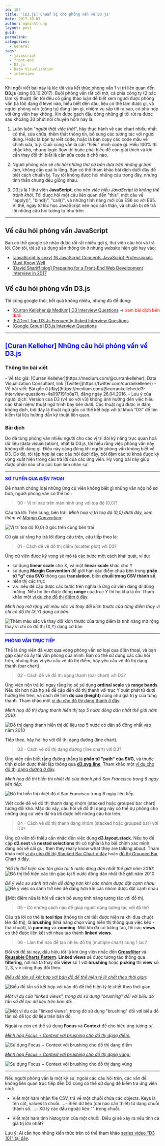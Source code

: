 ```yaml
---
id: 104
title: '[D3.js] Chuẩn bị cho phỏng vấn về D3.js'
date: 2017-10-03
author: ngminhtrung
layout: post
guid: 
permalink: 
categories:
  - General
tags:
  - javascript
  - front-end
  - D3.js
  - Data Visualization
  - interview
---
```


Khi ngồi viết bài này là lúc tôi vừa kết thúc phỏng vấn 1 vị trí liên quan đến **D3.js** (sáng 03.10.2017). Buổi phỏng vấn rất cởi mở, cả phía công ty (2 bác làm kỹ thuật) lẫn tôi đều cố gắng thảo luận để biết xem người được phỏng vấn (là tôi) đang ở level nào, hiểu biết đến đâu, liệu có thể làm được gì, và người phỏng vấn (công ty) đang làm gì, nhiệm vụ sắp tới ra sao, có phù hợp với ứng viên hay không. Xin được gạch đầu dòng những gì tôi rút ra được sau khoảng 30 phút nói chuyện hôm nay là:

1. Luôn luôn "*người thật việc thật*", hãy thực hành vẽ các chart nhiều nhất có thể, sửa chữa, thêm thắt thông tin, bổ sung các tương tác với người dùng. Hoặc là bạn tự viết code, hoặc là bạn copy các code mẫu về chỉnh sửa, tuỳ. Cuối cùng vẫn là cần "hiểu" mình code gì. Hiểu 100% thì chắc khó, nhưng logic flow thì buộc phải hiểu để còn giải thích và khi cần thay đổi thì biết là cần sửa code ở chỗ nào. 

2. Người phỏng vấn sẽ *chỉ hỏi những thứ cơ bản dựa trên những gì bạn làm*, không cần quá lo lắng. Bạn có thể tham khảo bài dịch dưới đây để biết cách chuẩn bị. Tuy tôi không được hỏi   những câu trong đây, nhưng tinh thần chung đều giống nhau.

3. D3.js là 1 thư viện **JavaScript**, cho nên *việc hiểu JavaScript là không thể tránh khỏi*. Tôi được hỏi một câu liên quan đến "this", một câu về "apply()", "bind()", "call()", và những tính năng mới của ES6 so với ES5. Vì thế, ngay từ lúc học JavaScript nên học cẩn thận, và chuẩn bị để trả lời những câu hỏi tương tự như trên. 

***

<h2>Về câu hỏi phỏng vấn JavaScript</h2>

Bạn có thể google sẽ nhận được rất rất nhiều gợi ý, thư viện câu hỏi và trả lời. Còn tôi, tôi sẽ sử dụng sẵn thông tin ở nhưng website hiện giờ hay vào:
- [[JavaScript is sexy] 16 JavaScript Concepts JavaScript Professionals Must Know Well][1]
- [[David Shariff blog] Preparing for a Front-End Web Development Interview in 2017][2]

<h2>Về câu hỏi phỏng vấn D3.js</h2>

Tôi cũng google thôi, kết quả không nhiêu, nhưng đủ để dùng:
- [[Curran Kelleher @ Medium] D3 Interview Questions][3] &rarr; <span style="color:red">xem bài dịch bên dưới</span>
- [[EZDev] Top D3.Js Frequently Asked Interview Questions][4]
- [[Google Group] D3.js Interview Questions][5]


***

<h2><span style="color:blue">[Curan Kelleher] Những câu hỏi phỏng vấn về D3.js</span></h2>

<h3> Thông tin bài viết </h3>
- Về tác giả: [Curran Kelleher](https://medium.com/@currankelleher), Data Visualization Consultant, link [Twitter](https://twitter.com/currankelleher)
- Về bài viết: Bài gốc ở [đây](https://medium.com/@currankelleher/d3-interview-questions-4a097191b8a7), đăng ngày 26.04.2016.
- Lưu ý của người dịch: Version của D3 (v4 so với v3) không ảnh hưởng đến việc hiểu các khái niệm/ thuật ngữ trình bay bên dưới. Các thuật ngữ được in đậm, không dịch, bởi đây là thuật ngữ gốc có thể kết hợp với từ khoá "D3" để tìm kiếm tài liệu hướng dẫn kỹ thuật liên quan. 

<h3> Bài dịch </h3>

Do đã từng phỏng vấn nhiều người cho các vị trí đòi kỹ năng trực quan hoá dữ liệu (data visualization), nhất là D3.js, tôi hiểu rằng việc phỏng vấn này không dễ dàng gì. Điều này càng đúng khi người phỏng vấn không biết về D3. Do đó, tôi tập hợp lại các câu hỏi dưới đây, bôi đậm các từ khoá được kỳ vọng xuất hiện trong câu trả lời của các ứng viên. Hy vọng bài này giúp được phần nào cho các bạn làm nhân sự. 

___

<span style="color:blue">**SƠ TUYỂN QUA *ĐIỆN THOẠI***</span>

Để nhanh chóng loại những ứng cử viên không biết gì những vẫn nộp hồ sơ bừa, người phỏng vấn có thể hỏi: 

> 00 - Vị trí nào trên màn hình ứng với toạ độ (0,0)?

Câu trả lời: Trên cùng, bên trái. 
*Minh hoạ vị trí toạ độ (0,0) dưới đây, xem thêm về [Margin Convention][cap-photo01]:*

![Vị trí toạ độ (0,0) ở góc trên cùng bên trái](20171003-img-01.png)

Cứ giả sử rằng họ trả lời đúng câu trên, câu tiếp theo là:

> 01 - Cách để vẽ đồ thị điểm (scatter plot) với D3?

Ứng cử viên được kỳ vọng sẽ mô tả các bước một cách khái quát, ví dụ: 
- sử dụng **linear scale** cho X, và một **linear scale** khác cho Y
- sử dụng **Margin Convention** để giới hạn các điểm chứa bên trong **phần tử "g" của SVG**  thông qua **translation**, biến **chuỗi trong CSV thành số**, 
- hiển thị các trục 
- v.v.
nếu đề cập được các bước trên nghĩa là ứng cử viên đang đi đúng hướng. Nếu họ tìm được đúng **range** của trục Y thì họ khá là ổn. Tham khảo một [ví dụ cho đồ thị điểm ở đây][6].

*Minh hoạ mở rộng với màu sắc và thay đổi kích thước của từng điểm thay vì chỉ có đồ thị (X,Y) dạng cơ bản:*

![Thêm màu sắc và thay đổi kích thước của từng điểm là tính năng mở rộng thay vì chỉ có đồ thị (X,Y) dạng cơ bản](20171003-img-02.png)
___

<span style="color:blue">**PHỎNG VẤN TRỰC TIẾP**</span>

Thế là ứng viên đã vượt qua vòng phỏng vấn sơ loại qua điện thoại, và bạn gặp cậu/ cô ấy tại văn phòng của mình. Bạn có thể sử dụng các câu hỏi trên, nhưng thay vì yêu cầu vẽ đồ thị điểm, hãy yêu cầu vẽ đồ thị dạng thanh (bar chart).

> 02 - Cách để vẽ đồ thị dạng thanh (bar chart) với D3?

Ứng viên nên trả lời ngay rằng họ sẽ sử dụng **ordinal scale** và **range bands**. Nếu tốt hơn nữa họ sẽ đề cập đến đồ thị thanh với trục Y xuất phát từ dưới hướng lên trên, và cách để tính **độ cao (height)** cũng như giá trị **y** của từng thanh. Tham khảo một [ví dụ cho đồ thị dạng thanh ở đây][7].

*Minh hoạ đồ thị dạng thanh hiển thị top 5 nước đông dân nhất thế giới năm 2010:*

![Đồ thị dạng thanh hiển thị dữ liệu top 5 nước có dân số đông nhất vào năm 2010](20171003-img-03.png)

Tiếp theo, hãy hỏi họ với đồ thị dạng đường (line chart). 

> 03 - Cách vẽ đồ thị dạng đường (line chart) với D3?

Ứng viên cần biết rằng đường thẳng là **phần tử "path" của SVG**, và thuộc tính **d** cần được thiết lập thông qua [**d3.svg.line**][8]. Tham khảo một [ví dụ cho đồ thị dạng đường ở đây][9].

*Minh hoạ đồ thị hiển thị nhiệt độ của thành phố San Francisco trong 6 ngày liên tiếp:*

![Đồ thị hiển thị nhiệt độ ở San Francisco trong 6 ngày liên tiếp.](20171003-img-04.png)

Viết code để vẽ đồ thị thanh dạng nhóm (stacked hoặc grouped bar chart) tương đối khó. Mặc dù vậy, câu hỏi về đồ thị dạng này có thể dự phòng cho những ứng cử viên đã trả lời được hết những câu hỏi trên. 

> 04 - Cách vẽ đồ thị thanh dạng nhóm (stacked hoặc grouped bar) với D3?

Ứng cử viên tối thiểu cần nhắc đến việc dùng **d3.layout.stack**. Nếu họ đề cập **d3.nest** và **nested selections** thì có nghĩa là họ biế chính xác mình đang nói về cái gì. , then they really know what they are talking about. Tham khảo một [ví dụ cho đồ thị Stacked Bar Chart ở đây][10] hoặc [đồ thị Grouped Bar Chart ở đây][11].

*"Đồ thị thể hiện các tôn giáo tại 5 nước đông dân nhất thế giới năm 2010:*
![Đồ thị thể hiện các tôn giáo tại 5 nước đông dân nhất thế giới năm 2010](20171003-img-05.png)

*Để ý việc so sánh trở nên dễ dàng hơn khi các nhóm được đặt cạnh nhau:*
![Để ý việc so sánh trở nên dễ dàng hơn khi các nhóm được đặt cạnh nhau](20171003-img-06.png)

Một điểm nữa là hỏi về cách bổ sung tính năng tương tác với đồ thị. 

> 05 - Có những cách nào để giúp người dùng tương tác với đồ thị?

Câu trả lời có thể là **tool tips** (thông tin chi tiết được hiện ra khi đưa chuột lên đồ thị), là **brushing** (khả năng chọn vùng hiển thị thông qua việc kéo - thả chuột), là **panning** và **zooming**. Một khi đã có tương tác, thì các **views** có thể được liên kết với nhau tạo thành **linked views**. 

> 06 - Làm thế nào để tạo nhiều đồ thị (multiple chart) cùng 1 lúc?

Đối với đề tài này, dấu hiệu tốt là khi ứng viên nhắc đến [**Crossfilter**][12] và [**Reusable Charts Pattern**][13]. **Linked views** sẽ được tương tác thông qua **filtering**, nơi mà ta thay đổi **view** số 1 với **brushing** hoặc **picking** thì **view** số 2, 3, v.v cũng thay đổi theo.

[*Biểu đồ tần số kết hợp với bản đồ để thể hiện tỷ lệ chết theo thời gian*][cap-photo07]:

![Biểu đồ tần số kết hợp với bản đồ để thể hiện tỷ lệ chết theo thời gian](20171003-img-07.png)

*Một ví dụ của "linked views", trong đó sử dụng "brushing" đối với biểu đồ tần số để lọc dữ liệu trên bản đồ:*

![Một ví dụ của "linked views", trong đó sử dụng "brushing" đối với biểu đồ tần số để lọc dữ liệu trên bản đồ.](20171003-img-08.png)

Ngoài ra còn có thể sử dụng **Focus** và **Context** để cho hiệu ứng tương tự.

[*Minh hoạ Focus + Context với brushing cho đồ thị dạng điểm:*][cap-photo09]

![Sử dụng Focus + Context với brushing cho đồ thị dạng điểm](20171003-img-09.png)

[*Minh hoạ Focus + Context với brushing cho đồ thị dạng vùng:*][cap-photo10]


![Sử dụng Focus + Context với brushing cho đồ thị dạng vùng](20171003-img-10.png)

___

Nếu người phỏng vấn là một kỹ sư, ngoài các câu hỏi trên, các vấn đề không liên quan trực tiếp đến D3 cũng có thể sử dụng để kiểm tra ứng viên như:

- Viết một hàm nhận file CSV, trả về một chuỗi chứa các objects. Keys là tên cột, values là chuỗi. 
...- Biến dữ liệu (cái nào cần thiết) từ dạng chuỗi thành số.
...- Xử lý các dấu ngoặc kéo "" trong chuỗi. 

- Viết một hàm tính histogram của một chuỗi. Điều gì sẽ xảy ra nếu tính cả giá trị lớn nhất?

Lưu ý: Ai cần học những kiến thức trên có thể tham khảo [series video "D3 101" tại đây][14].


[1]: http://javascriptissexy.com/16-javascript-concepts-you-must-know-well/
[2]: http://davidshariff.com/blog/preparing-for-a-front-end-web-development-interview-in-
[3]: https://medium.com/@currankelleher/d3-interview-questions-4a097191b8a7
[4]: http://www.ezdev.org/view/d3js/6540
[5]: https://groups.google.com/forum/#!topic/d3-js/a0zl0G6xCRg
[6]: http://bl.ocks.org/curran/134ed87c99257e3f2e31
[7]: http://bl.ocks.org/curran/6cd1e224d76811b68df4
[8]: https://github.com/mbostock/d3/wiki/SVG-Shapes#path-data-generators
[9]: http://bl.ocks.org/curran/60b40877ef898f19aeb8 
[10]: http://bl.ocks.org/curran/805413fb3b2efaada1ce
[11]: http://bl.ocks.org/curran/d4e2b2854f25429a06aa
[12]: http://square.github.io/crossfilter/
[13]: https://bost.ocks.org/mike/chart/
[14]: https://github.com/curran/screencasts#d3-101




[cap-photo01]: https://bl.ocks.org/mbostock/3019563

[cap-photo07]: https://bl.ocks.org/curran/a479b91bba14d633487e

[cap-photo09]: http://bl.ocks.org/curran/d1e9ea2850047562be09

[cap-photo10]: http://bl.ocks.org/curran/d5252d37917ab6eab032

